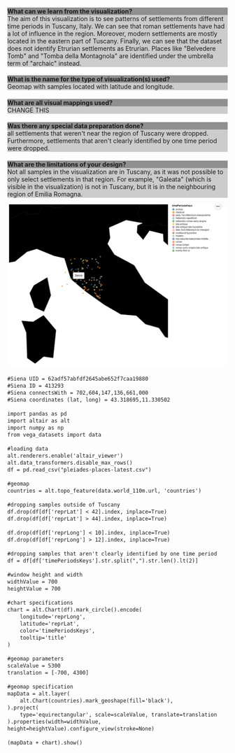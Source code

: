 <div style="background-color: #cccccc;">
    <h2 style="background-color: #909090;font-size: 1em;margin-bottom: 0;">What can we learn from the visualization?</h2>
    <div>The aim of this visualization is to see patterns of settlements from different time periods in Tuscany, Italy. We can see that roman settlements have had a lot of influence in the region. Moreover, modern settlements are mostly located in the eastern part of Tuscany. Finally, we can see that the dataset does not identify Etrurian settlements as Etrurian. Places like "Belvedere Tomb" and "Tomba della Montagnola" are identified under the umbrella term of "archaic" instead.</div>
</div>

<div style="background-color: #cccccc;">
    <h2 style="background-color: #909090;font-size: 1em;margin-bottom: 0;">What is the name for the type of visualization(s) used?</h2>
    <div>Geomap with samples located with latitude and longitude.</div>
</div>

<div style="background-color: #cccccc;">
    <h2 style="background-color: #909090;font-size: 1em;margin-bottom: 0;">What are all visual mappings used?</h2>
    <div>CHANGE THIS</div>
</div>

<div style="background-color: #cccccc;">
    <h2 style="background-color: #909090;font-size: 1em;margin-bottom: 0;">Was there any special data preparation done?</h2>
    <div>all settlements that weren't near the region of Tuscany were dropped. Furthermore, settlements that aren't clearly identified by one time period were dropped.</div>
</div>

<div style="background-color: #cccccc;">
    <h2 style="background-color: #909090;font-size: 1em;margin-bottom: 0;">What are the limitations of your design?</h2>
    <div>Not all samples in the visualization are in Tuscany, as it was not possible to only select settlements in that region. For example, "Galeata" (which is visible in the visualization) is not in Tuscany, but it is in the neighbouring region of Emilia Romagna.</div>
</div>

![alt text](Vis4Image1.png)

```
#Siena UID = 62adf57abfdf2645abe652f7caa19880
#Siena ID = 413293
#Siena connectsWith = 702,604,147,136,661,000
#Siena coordinates (lat, long) = 43.318695,11.330502

import pandas as pd
import altair as alt
import numpy as np
from vega_datasets import data

#loading data
alt.renderers.enable('altair_viewer')
alt.data_transformers.disable_max_rows()
df = pd.read_csv("pleiades-places-latest.csv")

#geomap
countries = alt.topo_feature(data.world_110m.url, 'countries')

#dropping samples outside of Tuscany
df.drop(df[df['reprLat'] < 42].index, inplace=True)
df.drop(df[df['reprLat'] > 44].index, inplace=True)

df.drop(df[df['reprLong'] < 10].index, inplace=True)
df.drop(df[df['reprLong'] > 12].index, inplace=True)

#dropping samples that aren't clearly identified by one time period
df = df[df['timePeriodsKeys'].str.split(",").str.len().lt(2)]

#window height and width
widthValue = 700
heightValue = 700

#chart specifications
chart = alt.Chart(df).mark_circle().encode(
    longitude='reprLong',
    latitude='reprLat',
    color='timePeriodsKeys',
    tooltip='title'
)

#geomap parameters
scaleValue = 5300
translation = [-700, 4300]

#geomap specification
mapData = alt.layer(
    alt.Chart(countries).mark_geoshape(fill='black'),
).project(
    type='equirectangular', scale=scaleValue, translate=translation
).properties(width=widthValue, height=heightValue).configure_view(stroke=None)

(mapData + chart).show()

```
